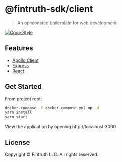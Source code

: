 # @fintruth-sdk/client

> An opinionated boilerplate for web development

[![Code Style](https://flat.badgen.net/badge/code%20style/prettier/ff69b4)](https://github.com/prettier/prettier)

## Features

- [Apollo Client](https://www.apollographql.com/docs/react/)
- [Express](https://expressjs.com/)
- [React](https://reactjs.org/)

## Get Started

From project root:

```bash
docker-compose -f docker-compose.yml up -d
yarn install
yarn start
```

View the application by opening http://localhost:3000

## License

Copyright &copy; Fintruth LLC. All rights reserved.
